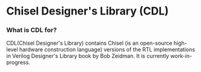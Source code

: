 # Chisel Designer's Library (CDL) #


### What is CDL for? ###
CDL(Chisel Designer's Library) contains Chisel (is an open-source high-level hardware construction language) versions of the RTL implementations in  Verilog Designer's Library book by Bob Zeidman. It is currently work-in-progress.